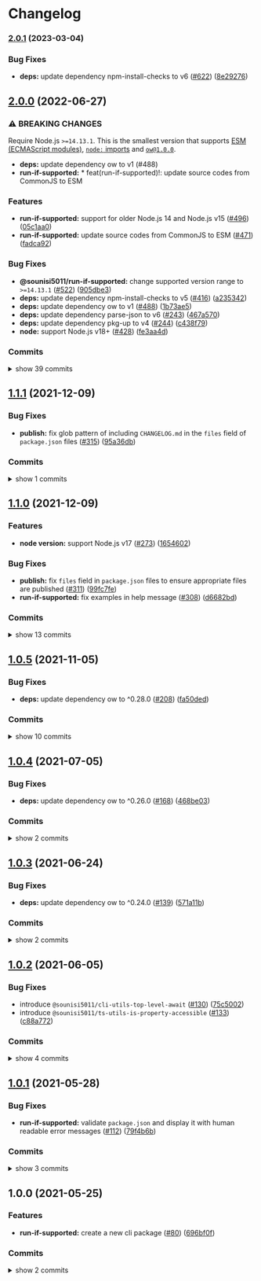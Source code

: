 # Changelog


### [2.0.1](https://www.github.com/sounisi5011/npm-packages/compare/run-if-supported-v2.0.0...run-if-supported-v2.0.1) (2023-03-04)


### Bug Fixes

* **deps:** update dependency npm-install-checks to v6 ([#622](https://www.github.com/sounisi5011/npm-packages/issues/622)) ([8e29276](https://www.github.com/sounisi5011/npm-packages/commit/8e2927643397249dd81ccb71d4511d8f4259e4d7))

## [2.0.0](https://www.github.com/sounisi5011/npm-packages/compare/run-if-supported-v1.1.1...run-if-supported-v2.0.0) (2022-06-27)

### ⚠ BREAKING CHANGES

Require Node.js `>=14.13.1`. This is the smallest version that supports [ESM (ECMAScript modules)], [`node:` imports] and [`ow@1.0.0`].

[ESM (ECMAScript modules)]: https://nodejs.org/api/esm.html#modules-ecmascript-modules
[`node:` imports]: https://nodejs.org/api/esm.html#node-imports
[`ow@1.0.0`]: https://github.com/sindresorhus/ow/releases/tag/v1.0.0

* **deps:** update dependency ow to v1 (#488)
* **run-if-supported:** * feat(run-if-supported)!: update source codes from CommonJS to ESM

### Features

* **run-if-supported:** support for older Node.js 14 and Node.js v15 ([#496](https://www.github.com/sounisi5011/npm-packages/issues/496)) ([05c1aa0](https://www.github.com/sounisi5011/npm-packages/commit/05c1aa0e87138b667ded5f8fedffca2ca069064d))
* **run-if-supported:** update source codes from CommonJS to ESM ([#471](https://www.github.com/sounisi5011/npm-packages/issues/471)) ([fadca92](https://www.github.com/sounisi5011/npm-packages/commit/fadca92d0489eb033afbf26361783d5ae914acd1))

### Bug Fixes

* **@sounisi5011/run-if-supported:** change supported version range to `>=14.13.1` ([#522](https://www.github.com/sounisi5011/npm-packages/issues/522)) ([905dbe3](https://www.github.com/sounisi5011/npm-packages/commit/905dbe369f27f00b7a23903487738b60db73e747))
* **deps:** update dependency npm-install-checks to v5 ([#416](https://www.github.com/sounisi5011/npm-packages/issues/416)) ([a235342](https://www.github.com/sounisi5011/npm-packages/commit/a235342b49fe797f5236b6aae3fda4832d87c537))
* **deps:** update dependency ow to v1 ([#488](https://www.github.com/sounisi5011/npm-packages/issues/488)) ([1b73ae5](https://www.github.com/sounisi5011/npm-packages/commit/1b73ae583fb013ea4938927937a70f1bcd2b104d))
* **deps:** update dependency parse-json to v6 ([#243](https://www.github.com/sounisi5011/npm-packages/issues/243)) ([467a570](https://www.github.com/sounisi5011/npm-packages/commit/467a570c8107f001b28645e6cebc8b7d4d900f48))
* **deps:** update dependency pkg-up to v4 ([#244](https://www.github.com/sounisi5011/npm-packages/issues/244)) ([c438f79](https://www.github.com/sounisi5011/npm-packages/commit/c438f79ed2bd13da135f56b3126b6fa5ae3be409))
* **node:** support Node.js v18+ ([#428](https://www.github.com/sounisi5011/npm-packages/issues/428)) ([fe3aa4d](https://www.github.com/sounisi5011/npm-packages/commit/fe3aa4dc2b3830a3be20f979c79100298f4a8dc1))

### Commits

<details><summary>show 39 commits</summary>

* [`905dbe3`](https://www.github.com/sounisi5011/npm-packages/commit/905dbe369f27f00b7a23903487738b60db73e747) fix(@sounisi5011/run-if-supported): change supported version range to `>=14.13.1` ([#522](https://www.github.com/sounisi5011/npm-packages/issues/522))
* [`6737058`](https://www.github.com/sounisi5011/npm-packages/commit/67370582b97d3a178dbe9185978ccb09c9d6c45e) test(jest): migrate from `ts-jest` to `@swc/jest` ([#518](https://www.github.com/sounisi5011/npm-packages/issues/518))
* [`d54b9ce`](https://www.github.com/sounisi5011/npm-packages/commit/d54b9ce73d617ec97e37c44a0c678b3e850f5a05) chore(@sounisi5011/run-if-supported): update dev dependency execa to v6 ([#516](https://www.github.com/sounisi5011/npm-packages/issues/516))
* [`6e1ca6d`](https://www.github.com/sounisi5011/npm-packages/commit/6e1ca6d71973256a35c35ad3b84868e29c6963c2) chore: fix `scripts/fix-changelog.mjs` ([#514](https://www.github.com/sounisi5011/npm-packages/issues/514))
* [`996e8b8`](https://www.github.com/sounisi5011/npm-packages/commit/996e8b812a5cd95da32f908c94991276e1029017) ci(release): auto-fix `CHANGELOG.md` before release ([#513](https://www.github.com/sounisi5011/npm-packages/issues/513))
* [`8a47605`](https://www.github.com/sounisi5011/npm-packages/commit/8a47605bfbadd327f5c983527f00352abc53fc23) chore(deps): update dependency type-fest to v2.14.0 ([#511](https://www.github.com/sounisi5011/npm-packages/issues/511))
* [`2a9d4b4`](https://www.github.com/sounisi5011/npm-packages/commit/2a9d4b42ea2d03ea62e94044a1a79c67a5633efb) chore(deps): update dependency @swc/core to v1.2.205 ([#510](https://www.github.com/sounisi5011/npm-packages/issues/510))
* [`344220f`](https://www.github.com/sounisi5011/npm-packages/commit/344220f16633470cb29afa13f6c17f4c19140121) chore(deps): update dependency @types/jest to v28.1.3 ([#506](https://www.github.com/sounisi5011/npm-packages/issues/506))
* [`05c1aa0`](https://www.github.com/sounisi5011/npm-packages/commit/05c1aa0e87138b667ded5f8fedffca2ca069064d) feat(run-if-supported): support for older Node.js 14 and Node.js v15 ([#496](https://www.github.com/sounisi5011/npm-packages/issues/496))
* [`233dff6`](https://www.github.com/sounisi5011/npm-packages/commit/233dff684d4c37ec9bc97cb3058ac881b21d07da) chore(deps): update dependency typescript to v4.7.4 ([#497](https://www.github.com/sounisi5011/npm-packages/issues/497))
* [`c74c3a0`](https://www.github.com/sounisi5011/npm-packages/commit/c74c3a0364fac3bb40a7698666d01e73bed2c22c) chore(deps): update dependency @swc/core to v1.2.204 ([#499](https://www.github.com/sounisi5011/npm-packages/issues/499))
* [`3518682`](https://www.github.com/sounisi5011/npm-packages/commit/3518682d5b74e1dde62023a1b8d809b602b654a1) chore(deps): update test packages ([#489](https://www.github.com/sounisi5011/npm-packages/issues/489))
* [`1f70ca8`](https://www.github.com/sounisi5011/npm-packages/commit/1f70ca889109f28f4086dcfb9721b4d6a5167809) chore(deps): update dependency type-fest to v2.13.1 ([#486](https://www.github.com/sounisi5011/npm-packages/issues/486))
* [`c438f79`](https://www.github.com/sounisi5011/npm-packages/commit/c438f79ed2bd13da135f56b3126b6fa5ae3be409) fix(deps): update dependency pkg-up to v4 ([#244](https://www.github.com/sounisi5011/npm-packages/issues/244))
* [`467a570`](https://www.github.com/sounisi5011/npm-packages/commit/467a570c8107f001b28645e6cebc8b7d4d900f48) fix(deps): update dependency parse-json to v6 ([#243](https://www.github.com/sounisi5011/npm-packages/issues/243))
* [`7bc3502`](https://www.github.com/sounisi5011/npm-packages/commit/7bc35020d857a1db00b3f4db5cf9eee56cae2af3) chore(deps): update dependency is-plain-obj to v4 ([#113](https://www.github.com/sounisi5011/npm-packages/issues/113))
* [`1b73ae5`](https://www.github.com/sounisi5011/npm-packages/commit/1b73ae583fb013ea4938927937a70f1bcd2b104d) fix(deps)!: update dependency ow to v1 ([#488](https://www.github.com/sounisi5011/npm-packages/issues/488))
* [`497045f`](https://www.github.com/sounisi5011/npm-packages/commit/497045ff37e59697922cda9d13a5ab3862bb693a) chore: not using `@sounisi5011/run-if-supported` in workspace ([#490](https://www.github.com/sounisi5011/npm-packages/issues/490))
* [`fadca92`](https://www.github.com/sounisi5011/npm-packages/commit/fadca92d0489eb033afbf26361783d5ae914acd1) feat(run-if-supported)!: update source codes from CommonJS to ESM ([#471](https://www.github.com/sounisi5011/npm-packages/issues/471))
* [`d5e27f4`](https://www.github.com/sounisi5011/npm-packages/commit/d5e27f4621ab9e0cdec6725652c5e44291fd8449) chore(deps): update dependency @types/node to v12.20.55 ([#479](https://www.github.com/sounisi5011/npm-packages/issues/479))
* [`45a7048`](https://www.github.com/sounisi5011/npm-packages/commit/45a704829c6730597815411315e3cf69a0d55204) chore(deps): update dependency jest to v28.1.1 ([#476](https://www.github.com/sounisi5011/npm-packages/issues/476))
* [`36050e7`](https://www.github.com/sounisi5011/npm-packages/commit/36050e75f43a1ae07510b1457e3aca662a0f7959) chore(deps): update dependency @types/jest to v28.1.1 ([#470](https://www.github.com/sounisi5011/npm-packages/issues/470))
* [`8acee49`](https://www.github.com/sounisi5011/npm-packages/commit/8acee49cc87994fc89e70c69a1e3597fa16d32f6) chore(deps): update dependency typescript to v4.7.3 ([#466](https://www.github.com/sounisi5011/npm-packages/issues/466))
* [`8c787fa`](https://www.github.com/sounisi5011/npm-packages/commit/8c787fad5833ed47d4534b1f457d45308aebc1a8) chore(deps): update dependency ts-jest to v28.0.4 ([#458](https://www.github.com/sounisi5011/npm-packages/issues/458))
* [`6e0f615`](https://www.github.com/sounisi5011/npm-packages/commit/6e0f61590b7bd7e76af37e27deb2c60a3bab9a8a) chore(deps): update dependency @types/jest to v28 ([#460](https://www.github.com/sounisi5011/npm-packages/issues/460))
* [`d28396e`](https://www.github.com/sounisi5011/npm-packages/commit/d28396e5ab904f36ff62e34a7a39910e11f3c788) chore(deps): update dependency @types/node to v12.20.54 ([#455](https://www.github.com/sounisi5011/npm-packages/issues/455))
* [`fe3aa4d`](https://www.github.com/sounisi5011/npm-packages/commit/fe3aa4dc2b3830a3be20f979c79100298f4a8dc1) fix(node): support Node.js v18+ ([#428](https://www.github.com/sounisi5011/npm-packages/issues/428))
* [`a235342`](https://www.github.com/sounisi5011/npm-packages/commit/a235342b49fe797f5236b6aae3fda4832d87c537) fix(deps)!: update dependency npm-install-checks to v5 ([#416](https://www.github.com/sounisi5011/npm-packages/issues/416))
* [`aa545ea`](https://www.github.com/sounisi5011/npm-packages/commit/aa545ea26f333c5fd2cbb0ad87a0bd4843754011) chore(deps): update test packages to v28 (major) ([#409](https://www.github.com/sounisi5011/npm-packages/issues/409))
* [`a3149d9`](https://www.github.com/sounisi5011/npm-packages/commit/a3149d9a8d914a8ce285beb38e2a609ddd446b7c) chore(deps): update dependency type-fest to v2.13.0 ([#393](https://www.github.com/sounisi5011/npm-packages/issues/393))
* [`810a671`](https://www.github.com/sounisi5011/npm-packages/commit/810a67174b1b4b1a5da2b494a7b5672af8304aaa) chore(repo): support `exports` field in `package.json` ([#405](https://www.github.com/sounisi5011/npm-packages/issues/405))
* [`36f404d`](https://www.github.com/sounisi5011/npm-packages/commit/36f404d3cbc95a5f185b9bd950d3cd9bec43b4f1) chore(deps): update dependency typescript to v4.7.2 ([#394](https://www.github.com/sounisi5011/npm-packages/issues/394))
* [`2ac9051`](https://www.github.com/sounisi5011/npm-packages/commit/2ac90519a513eee5aa0512dc23c85d5d1d74c5e2) chore(deps): update dependency @types/node to v12.20.52 ([#376](https://www.github.com/sounisi5011/npm-packages/issues/376))
* [`70d79ca`](https://www.github.com/sounisi5011/npm-packages/commit/70d79ca740e38b1881099f65c29bdc1bc7e87c14) chore(deps): update test packages ([#375](https://www.github.com/sounisi5011/npm-packages/issues/375))
* [`bd207d1`](https://www.github.com/sounisi5011/npm-packages/commit/bd207d183229be99cce0d57495d5f66a1f28d10e) chore(deps): update dependency type-fest to v2.9.0 ([#348](https://www.github.com/sounisi5011/npm-packages/issues/348))
* [`8877bcc`](https://www.github.com/sounisi5011/npm-packages/commit/8877bcc0b8f753e7a9eea770cd40f571a2614efa) chore(deps): update test packages ([#345](https://www.github.com/sounisi5011/npm-packages/issues/345))
* [`052d18e`](https://www.github.com/sounisi5011/npm-packages/commit/052d18e536dd21ee7105d4e3e96edd026591d7c8) chore(deps): update dependency @types/node to v12.20.41 ([#339](https://www.github.com/sounisi5011/npm-packages/issues/339))
* [`fae5414`](https://www.github.com/sounisi5011/npm-packages/commit/fae541487534c51fa7b8487ba89029355a8e0e06) chore(deps): update test packages ([#326](https://www.github.com/sounisi5011/npm-packages/issues/326))
* [`a3864e0`](https://www.github.com/sounisi5011/npm-packages/commit/a3864e00b975f1e7a33bc4e3f125b2686bb6f81e) chore(deps): update dependency typescript to v4.5.4 ([#324](https://www.github.com/sounisi5011/npm-packages/issues/324))

</details>


## [1.1.1](https://www.github.com/sounisi5011/npm-packages/compare/run-if-supported-v1.1.0...run-if-supported-v1.1.1) (2021-12-09)

### Bug Fixes

* **publish:** fix glob pattern of including `CHANGELOG.md` in the `files` field of `package.json` files ([#315](https://www.github.com/sounisi5011/npm-packages/issues/315)) ([95a36db](https://www.github.com/sounisi5011/npm-packages/commit/95a36db45185784b37cdbf3843746b3e808d67b3))

### Commits

<details><summary>show 1 commits</summary>

* [`95a36db`](https://www.github.com/sounisi5011/npm-packages/commit/95a36db45185784b37cdbf3843746b3e808d67b3) fix(publish): fix glob pattern of including `CHANGELOG.md` in the `files` field of `package.json` files ([#315](https://www.github.com/sounisi5011/npm-packages/issues/315))

</details>


## [1.1.0](https://www.github.com/sounisi5011/npm-packages/compare/run-if-supported-v1.0.5...run-if-supported-v1.1.0) (2021-12-09)

### Features

* **node version:** support Node.js v17 ([#273](https://www.github.com/sounisi5011/npm-packages/issues/273)) ([1654602](https://www.github.com/sounisi5011/npm-packages/commit/1654602f39c434a9a72bb996a3dfd3d454c13e2f))

### Bug Fixes

* **publish:** fix `files` field in `package.json` files to ensure appropriate files are published ([#311](https://www.github.com/sounisi5011/npm-packages/issues/311)) ([99fc7fe](https://www.github.com/sounisi5011/npm-packages/commit/99fc7fe66eb180b7aeeaa10b60951b3767cbae3c))
* **run-if-supported:** fix examples in help message ([#308](https://www.github.com/sounisi5011/npm-packages/issues/308)) ([d6682bd](https://www.github.com/sounisi5011/npm-packages/commit/d6682bd9dd7cdab6afaec0298f619fd13c8e1c90))

### Commits

<details><summary>show 13 commits</summary>

* [`99fc7fe`](https://www.github.com/sounisi5011/npm-packages/commit/99fc7fe66eb180b7aeeaa10b60951b3767cbae3c) fix(publish): fix `files` field in `package.json` files to ensure appropriate files are published ([#311](https://www.github.com/sounisi5011/npm-packages/issues/311))
* [`b84232b`](https://www.github.com/sounisi5011/npm-packages/commit/b84232b2183bc425ed7815ebd6f556b3f3c4e41d) chore(deps): update dependency ts-jest to v27.1.1 ([#307](https://www.github.com/sounisi5011/npm-packages/issues/307))
* [`d6682bd`](https://www.github.com/sounisi5011/npm-packages/commit/d6682bd9dd7cdab6afaec0298f619fd13c8e1c90) fix(run-if-supported): fix examples in help message ([#308](https://www.github.com/sounisi5011/npm-packages/issues/308))
* [`82d8639`](https://www.github.com/sounisi5011/npm-packages/commit/82d8639c18fbd0c0a1d072ebf80bd802aa729933) chore(deps): update dependency ts-jest to v27.1.0 ([#302](https://www.github.com/sounisi5011/npm-packages/issues/302))
* [`c63bab8`](https://www.github.com/sounisi5011/npm-packages/commit/c63bab89e344057e0b6237061912430dcdcf8332) chore(run-if-supported): pin dependency @types/node to v12.20.37 ([#299](https://www.github.com/sounisi5011/npm-packages/issues/299))
* [`6458743`](https://www.github.com/sounisi5011/npm-packages/commit/6458743dc48678529f56e4a336bbafb51b15c906) chore(deps): update dependency type-fest to v2.8.0 ([#289](https://www.github.com/sounisi5011/npm-packages/issues/289))
* [`2b6090c`](https://www.github.com/sounisi5011/npm-packages/commit/2b6090c91e9f4675bd9869dae0f3bcac9e4eb487) chore(deps): update dependency jest to v27.4.3 ([#284](https://www.github.com/sounisi5011/npm-packages/issues/284))
* [`3d7de76`](https://www.github.com/sounisi5011/npm-packages/commit/3d7de76c87b8f3cddc2d7258ef0654e2148efcb2) chore(run-if-supported): enable the `exactOptionalPropertyTypes` option in `tsconfig.json` ([#296](https://www.github.com/sounisi5011/npm-packages/issues/296))
* [`1654602`](https://www.github.com/sounisi5011/npm-packages/commit/1654602f39c434a9a72bb996a3dfd3d454c13e2f) feat(node version): support Node.js v17 ([#273](https://www.github.com/sounisi5011/npm-packages/issues/273))
* [`bd56af3`](https://www.github.com/sounisi5011/npm-packages/commit/bd56af30d33a7aaeffd904c4101518da819f7ef8) chore(deps): update dependency typescript to v4.5.2 ([#267](https://www.github.com/sounisi5011/npm-packages/issues/267))
* [`13c58d0`](https://www.github.com/sounisi5011/npm-packages/commit/13c58d0cfc891160e679890edb894c252ffdfbc9) chore(deps): update dependency @types/jest to v27.0.3 ([#269](https://www.github.com/sounisi5011/npm-packages/issues/269))
* [`4b3e7ec`](https://www.github.com/sounisi5011/npm-packages/commit/4b3e7ecaa8dd9da3c5da29da514effb38f1ec6f5) chore(deps): update dependency type-fest to v2.6.0 ([#260](https://www.github.com/sounisi5011/npm-packages/issues/260))
* [`289c087`](https://www.github.com/sounisi5011/npm-packages/commit/289c087c96094a03a35bec44b8a0d2f379a9db56) chore(pnpm): replace `pnpx` commands with `pnpm exec` and `pnpm dlx` ([#251](https://www.github.com/sounisi5011/npm-packages/issues/251))

</details>


## [1.0.5](https://www.github.com/sounisi5011/npm-packages/compare/run-if-supported-v1.0.4...run-if-supported-v1.0.5) (2021-11-05)

### Bug Fixes

* **deps:** update dependency ow to ^0.28.0 ([#208](https://www.github.com/sounisi5011/npm-packages/issues/208)) ([fa50ded](https://www.github.com/sounisi5011/npm-packages/commit/fa50ded2e39af3d3367d6d51bd4af6de62a77db1))

### Commits

<details><summary>show 10 commits</summary>

* [`3d30444`](https://www.github.com/sounisi5011/npm-packages/commit/3d30444c7e8ee0b592fd3e52f73bfd2e83410313) chore(deps): update dependency typescript to v4.4.4 ([#234](https://www.github.com/sounisi5011/npm-packages/issues/234))
* [`1eb7fd1`](https://www.github.com/sounisi5011/npm-packages/commit/1eb7fd187dbcfaff2040233e23d5a5dfccfc65eb) chore(deps): update eslint packages (major) ([#237](https://www.github.com/sounisi5011/npm-packages/issues/237))
* [`81728c6`](https://www.github.com/sounisi5011/npm-packages/commit/81728c6ac330ef8ff70c172cc38ff384c94de9d1) chore(deps): update dependency @types/jest to v27 ([#216](https://www.github.com/sounisi5011/npm-packages/issues/216))
* [`a073093`](https://www.github.com/sounisi5011/npm-packages/commit/a07309353e5026cffd195eb38aab02af5731d7d9) chore(deps): update dependency type-fest to v2 ([#215](https://www.github.com/sounisi5011/npm-packages/issues/215))
* [`deaa0ae`](https://www.github.com/sounisi5011/npm-packages/commit/deaa0ae8c1e5d42f3849dc26a31c13cb1931b1ce) chore(deps): update dependency type-fest to v1.4.0 ([#212](https://www.github.com/sounisi5011/npm-packages/issues/212))
* [`05a3468`](https://www.github.com/sounisi5011/npm-packages/commit/05a3468ddf952a43efa9e7bc5380dac66a521efa) chore(deps): update test packages ([#210](https://www.github.com/sounisi5011/npm-packages/issues/210))
* [`fa50ded`](https://www.github.com/sounisi5011/npm-packages/commit/fa50ded2e39af3d3367d6d51bd4af6de62a77db1) fix(deps): update dependency ow to ^0.28.0 ([#208](https://www.github.com/sounisi5011/npm-packages/issues/208))
* [`c2d567d`](https://www.github.com/sounisi5011/npm-packages/commit/c2d567de0ccf532555beeb69a52d4cd55f7524d3) chore(deps): update dependency type-fest to v1.2.2 ([#198](https://www.github.com/sounisi5011/npm-packages/issues/198))
* [`204a644`](https://www.github.com/sounisi5011/npm-packages/commit/204a644ee8890b47abc35b85de745018a4f64e70) chore(deps): update dependency @types/jest to v26.0.24 ([#195](https://www.github.com/sounisi5011/npm-packages/issues/195))
* [`e35e937`](https://www.github.com/sounisi5011/npm-packages/commit/e35e9373a30e46bd14085038ce6684d630ac583a) chore(deps): move the dependencies defined in the project root to within each submodule ([#200](https://www.github.com/sounisi5011/npm-packages/issues/200))

</details>


## [1.0.4](https://www.github.com/sounisi5011/npm-packages/compare/run-if-supported-v1.0.3...run-if-supported-v1.0.4) (2021-07-05)

### Bug Fixes

* **deps:** update dependency ow to ^0.26.0 ([#168](https://www.github.com/sounisi5011/npm-packages/issues/168)) ([468be03](https://www.github.com/sounisi5011/npm-packages/commit/468be035ecd1f84bbc266c87f4aaa34b65159926))

### Commits

<details><summary>show 2 commits</summary>

* [`468be03`](https://www.github.com/sounisi5011/npm-packages/commit/468be035ecd1f84bbc266c87f4aaa34b65159926) fix(deps): update dependency ow to ^0.26.0 ([#168](https://www.github.com/sounisi5011/npm-packages/issues/168))
* [`ab068c2`](https://www.github.com/sounisi5011/npm-packages/commit/ab068c217badd8cedb416e982e9d8c52eb894620) chore(deps): change the version range of @sounisi5011/run-if-supported package to `workspace:` range protocol ([#171](https://www.github.com/sounisi5011/npm-packages/issues/171))

</details>


## [1.0.3](https://www.github.com/sounisi5011/npm-packages/compare/run-if-supported-v1.0.2...run-if-supported-v1.0.3) (2021-06-24)

### Bug Fixes

* **deps:** update dependency ow to ^0.24.0 ([#139](https://www.github.com/sounisi5011/npm-packages/issues/139)) ([571a11b](https://www.github.com/sounisi5011/npm-packages/commit/571a11b4a9a7082a2cdaaf08a389d29e6d525262))

### Commits

<details><summary>show 2 commits</summary>

* [`777444a`](https://www.github.com/sounisi5011/npm-packages/commit/777444addec1f763e28d1199e9d98eb5529f21d5) chore(deps): update dependency type-fest to v1.2.1 ([#149](https://www.github.com/sounisi5011/npm-packages/issues/149))
* [`571a11b`](https://www.github.com/sounisi5011/npm-packages/commit/571a11b4a9a7082a2cdaaf08a389d29e6d525262) fix(deps): update dependency ow to ^0.24.0 ([#139](https://www.github.com/sounisi5011/npm-packages/issues/139))

</details>


## [1.0.2](https://www.github.com/sounisi5011/npm-packages/compare/run-if-supported-v1.0.1...run-if-supported-v1.0.2) (2021-06-05)

### Bug Fixes

* introduce `@sounisi5011/cli-utils-top-level-await` ([#130](https://www.github.com/sounisi5011/npm-packages/issues/130)) ([75c5002](https://www.github.com/sounisi5011/npm-packages/commit/75c500258f09b19ba045c1e3da1a135d274ed296))
* introduce `@sounisi5011/ts-utils-is-property-accessible` ([#133](https://www.github.com/sounisi5011/npm-packages/issues/133)) ([c88a772](https://www.github.com/sounisi5011/npm-packages/commit/c88a772b3c8327d7c983aefb1f3cdbd3499b5f11))

### Commits

<details><summary>show 4 commits</summary>

* [`c88a772`](https://www.github.com/sounisi5011/npm-packages/commit/c88a772b3c8327d7c983aefb1f3cdbd3499b5f11) fix: introduce `@sounisi5011/ts-utils-is-property-accessible` ([#133](https://www.github.com/sounisi5011/npm-packages/issues/133))
* [`75c5002`](https://www.github.com/sounisi5011/npm-packages/commit/75c500258f09b19ba045c1e3da1a135d274ed296) fix: introduce `@sounisi5011/cli-utils-top-level-await` ([#130](https://www.github.com/sounisi5011/npm-packages/issues/130))
* [`231d651`](https://www.github.com/sounisi5011/npm-packages/commit/231d65115da2f796c4682e6589d38171a47d0029) chore(deps): update dependency type-fest to v1.2.0 ([#124](https://www.github.com/sounisi5011/npm-packages/issues/124))
* [`d2b4e74`](https://www.github.com/sounisi5011/npm-packages/commit/d2b4e744cc7651a518c2757cb5f7bc4adccc0811) chore(deps): update dependency execa to v5.1.1 ([#122](https://www.github.com/sounisi5011/npm-packages/issues/122))

</details>


## [1.0.1](https://www.github.com/sounisi5011/npm-packages/compare/run-if-supported-v1.0.0...run-if-supported-v1.0.1) (2021-05-28)

### Bug Fixes

* **run-if-supported:** validate `package.json` and display it with human readable error messages ([#112](https://www.github.com/sounisi5011/npm-packages/issues/112)) ([79f4b6b](https://www.github.com/sounisi5011/npm-packages/commit/79f4b6bbed78abac69a2b600dd4b1ea97ed2b2cf))

### Commits

<details><summary>show 3 commits</summary>

* [`79f4b6b`](https://www.github.com/sounisi5011/npm-packages/commit/79f4b6bbed78abac69a2b600dd4b1ea97ed2b2cf) fix(run-if-supported): validate `package.json` and display it with human readable error messages ([#112](https://www.github.com/sounisi5011/npm-packages/issues/112))
* [`64c608b`](https://www.github.com/sounisi5011/npm-packages/commit/64c608b59aea94e996e0fbfd0e541e9249d44900) ci(publish): auto convert `README.md` when publishing ([#107](https://www.github.com/sounisi5011/npm-packages/issues/107))
* [`b39315f`](https://www.github.com/sounisi5011/npm-packages/commit/b39315f28efc88512966411183c890ceff3ee6cc) docs: auto update badges included in `README.md` ([#106](https://www.github.com/sounisi5011/npm-packages/issues/106))

</details>


## 1.0.0 (2021-05-25)

### Features

* **run-if-supported:** create a new cli package ([#80](https://www.github.com/sounisi5011/npm-packages/issues/80)) ([696bf0f](https://www.github.com/sounisi5011/npm-packages/commit/696bf0fbb71be4cfb32ac37a20462e2f7132370d))

### Commits

<details><summary>show 2 commits</summary>

* [`6039610`](https://github.com/sounisi5011/npm-packages/commit/60396108c82d822f3d2419329e98c53409019ef1) chore(deps): pin dependency @types/parse-json to 4.0.0 ([#83](https://github.com/sounisi5011/npm-packages/issues/83))
* [`696bf0f`](https://github.com/sounisi5011/npm-packages/commit/696bf0fbb71be4cfb32ac37a20462e2f7132370d) feat(run-if-supported): create a new cli package ([#80](https://github.com/sounisi5011/npm-packages/issues/80))

</details>
